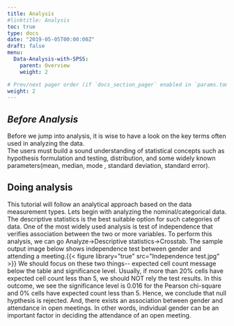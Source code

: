 ```yaml
---
title: Analysis
#linktitle: Analysis
toc: true
type: docs
date: "2019-05-05T00:00:00Z"
draft: false
menu:
  Data-Analysis-with-SPSS:
    parent: Overview
    weight: 2

# Prev/next pager order (if `docs_section_pager` enabled in `params.toml`)
weight: 2
---
```


## *Before Analysis*
Before we jump into analysis, it is wise to have a look on the key terms often used in analyzing the data.\
The users must build a sound understanding of statistical concepts such as hypothesis formulation and testing, distribution, and some widely known parameters(mean, median, mode , standard deviation, standard error).
## **Doing analysis**
This tutorial will follow an analytical approach based on the data measurement types. Lets begin with analyzing the nominal/categorical data.
The descriptive statistics is the best suitable option for such categories of data. One of the most widely used analysis is test of independence that verifies association between the two or more variables. To perform this analysis, we can go Analyze->Descriptive statistics->Crosstab. The sample output image below shows independence test between gender and attending a meeting.{{< figure library="true" src="Independence test.jpg" >}}
We should focus on these two things-- expected cell count message below the table and significance level. Usually, if more than 20% cells have expected cell count less than 5, we should NOT rely the test results. In this outcome, we see the significance level is 0.016 for the Pearson chi-square and 0% cells have expected count less than 5. Hence, we conclude that null hypthesis is rejected. And, there exists an association between gender and attendance in open meetings. In other words, individual gender can be an important factor in deciding the attendance of an open meeting.



